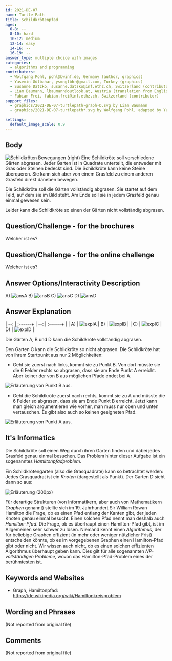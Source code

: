 ```yaml
---
id: 2021-DE-07
name: Turtle Path
title: Schildkrötenpfad
ages:
  6-8: --
  8-10: hard
  10-12: medium
  12-14: easy
  14-16: --
  16-19: --
answer_type: multiple choice with images
categories:
  - algorithms and programming
contributors:
  - Wolfgang Pohl, pohl@bwinf.de, Germany (author, graphics)
  - Yasemin Gülbahar, ysmnglbhr@gmail.com, Turkey (graphics)
  - Susanne Datzko, susanne.datzko@inf.ethz.ch, Switzerland (contributor, graphics)
  - Liam Baumann, lbaumann@outlook.at, Austria (translation from English into German, graphics)
  - Fabian Frei, fabian.frei@inf.ethz.ch, Switzerland (contributor)
support_files:
  - graphics/2021-DE-07-turtlepath-graph-D.svg by Liam Baumann
  - graphics/2021-DE-07-turtlepath*.svg by Wolfgang Pohl, adapted by Yasemin Gülbahar and Susanne Datzko

settings:
  default_image_scale: 0.9
---
```


[ansA]: graphics/2021-DE-07-turtlepathA.svg "Antwort A"
[ansB]: graphics/2021-DE-07-turtlepathB.svg "Antwort B"
[ansC]: graphics/2021-DE-07-turtlepathC.svg "Antwort C"
[ansD]: graphics/2021-DE-07-turtlepathD.svg "Antwort D"

## Body

![](graphics/2021-DE-07-turtlepath-move.svg "Schildkröten Bewegungen (right)")
Eine Schildkröte soll verschiedene Gärten abgrasen.
Jeder Garten ist in Quadrate unterteilt, die entweder mit Gras oder Steinen bedeckt sind.
Die Schildkröte kann keine Steine überqueren. Sie kann sich aber von einem Grasfeld zu einem anderen Grasfeld direkt daneben bewegen.

Die Schildkröte soll die Gärten vollständig abgrasen. Sie startet auf dem Feld, auf dem sie im Bild steht. 
Am Ende soll sie in jedem Grasfeld genau einmal gewesen sein.

Leider kann die Schildkröte so einen der Gärten nicht vollständig abgrasen.


## Question/Challenge - for the brochures

Welcher ist es?

## Question/Challenge - for the online challenge

Welcher ist es?


## Answer Options/Interactivity Description


  A)  ![ansA] 
  B)  ![ansB] 
  C)  ![ansC] 
  D)  ![ansD] 




## Answer Explanation

| --: | :------+ | --: | :------+ |
|  A) | ![explA] |  B) | ![explB] |
|  C) | ![explC] |  D) | ![explD] |

[explA]: graphics/2021-DE-07-turtlepathA-solution.svg "Erklärung Antwort A"
[explB]: graphics/2021-DE-07-turtlepathB-solution.svg "Erklärung Antwort B"
[explC]: graphics/2021-DE-07-turtlepathC-solution.svg "Erklärung Antwort C"
[explD]: graphics/2021-DE-07-turtlepathD-solution.svg "Erklärung Antwort D"

Die Gärten A, B und D kann die Schildkröte vollständig abgrasen.

Den Garten C kann die Schildkröte so nicht abgrasen. Die Schildkröte hat von ihrem Startpunkt aus nur 2 Möglichkeiten:
 - Geht sie zuerst nach links, kommt sie zu Punkt B. Von dort müsste sie die 6 Felder rechts so abgrasen, dass sie am Ende Punkt A erreicht. 
Aber keiner der von B aus möglichen Pfade endet bei A.

![](graphics/2021-DE-07-turtlepathC-explanation01.svg "Erläuterung von Punkt B aus.")

 - Geht die Schildkröte zuerst nach rechts, kommt sie zu A und müsste die 6 Felder so abgrasen, dass sie am Ende Punkt B erreicht. Jetzt kann man gleich argumentieren wie vorher, man muss nur oben und unten vertauschen. Es gibt also auch so keinen geeigneten Pfad.

 ![](graphics/2021-DE-07-turtlepathC-explanation02.svg "Erläuterung von Punkt A aus.")


## It's Informatics

Die Schildkröte soll einen Weg durch ihren Garten finden und dabei jedes Grasfeld genau einmal besuchen. Das Problem hinter dieser Aufgabe ist ein sogenanntes _Hamiltonpfadproblem_.

Ein Schildkrötengarten (also die Grasquadrate) kann so betrachtet werden:
Jedes Grasquadrat ist ein _Knoten_ (dargestellt als Punkt). Der Garten D sieht dann so aus:

![](graphics/2021-DE-07-turtlepath-graph-D.svg "Erläuterung (200px)")

Für derartige Strukturen (von Informatikern, aber auch von Mathematikern _Graphen_ genannt) stellte sich im 19. Jahrhundert Sir William Rowan Hamilton die Frage, ob es einen Pfad entlang der Kanten gibt, der jeden Knoten genau einmal besucht. Einen solchen Pfad nennt man deshalb auch _Hamilton-Pfad_. Die Frage, ob es überhaupt einen Hamilton-Pfad gibt, ist im Allgemeinen sehr schwer zu lösen. Niemand kennt einen _Algorithmus_, der für beliebige Graphen effizient (in mehr oder weniger nützlicher Frist) entscheiden könnte, ob es im vorgegebenen Graphen einen Hamilton-Pfad gibt oder nicht. Wir wissen auch nicht, ob es einen solchen effizienten Algorithmus überhaupt geben kann. Dies gilt für alle sogenannten _NP-vollständigen Probleme_, wovon das Hamilton-Pfad-Problem eines der berühmtesten ist.


## Keywords and Websites

 - Graph, Hamiltonpfad: https://de.wikipedia.org/wiki/Hamiltonkreisproblem
 

## Wording and Phrases

(Not reported from original file)


## Comments

(Not reported from original file)

